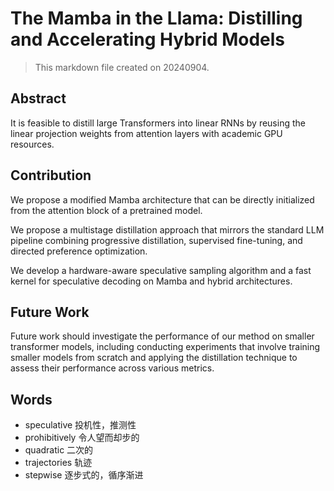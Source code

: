 # The Mamba in the Llama: Distilling and Accelerating Hybrid Models

> This markdown file created on 20240904.

## Abstract

It is feasible to distill large Transformers into linear RNNs by reusing the linear projection weights from attention layers with academic GPU resources.



## Contribution

We propose a modified Mamba architecture that can be directly initialized from the attention block of a pretrained model.

We propose a multistage distillation approach that mirrors the standard LLM pipeline combining progressive distillation, supervised fine-tuning, and directed preference optimization.

We develop a hardware-aware speculative sampling algorithm and a fast kernel for speculative decoding on Mamba and hybrid architectures.



## Future Work

Future work should investigate the performance of our method on smaller transformer models, including conducting experiments that involve training smaller models from scratch and applying the distillation technique to assess their performance across various metrics.



## Words

- speculative 投机性，推测性
- prohibitively 令人望而却步的
- quadratic 二次的
- trajectories 轨迹
- stepwise 逐步式的，循序渐进
